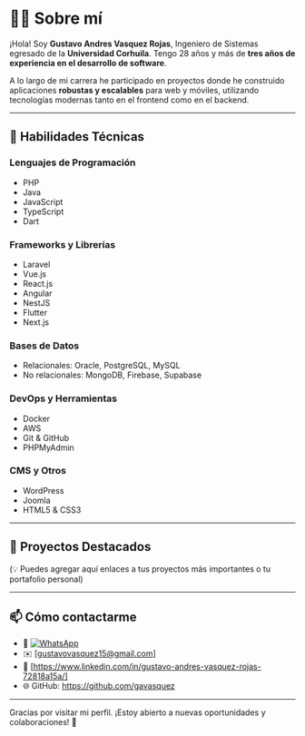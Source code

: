 # 👨‍💻 Sobre mí

¡Hola! Soy **Gustavo Andres Vasquez Rojas**, Ingeniero de Sistemas egresado de la **Universidad Corhuila**. Tengo 28 años y más de **tres años de experiencia en el desarrollo de software**.

A lo largo de mi carrera he participado en proyectos donde he construido aplicaciones **robustas y escalables** para web y móviles, utilizando tecnologías modernas tanto en el frontend como en el backend.

---

## 🧠 Habilidades Técnicas

### Lenguajes de Programación
- PHP
- Java
- JavaScript
- TypeScript
- Dart

### Frameworks y Librerías
- Laravel
- Vue.js
- React.js
- Angular
- NestJS
- Flutter
- Next.js

### Bases de Datos
- Relacionales: Oracle, PostgreSQL, MySQL
- No relacionales: MongoDB, Firebase, Supabase

### DevOps y Herramientas
- Docker
- AWS
- Git & GitHub
- PHPMyAdmin

### CMS y Otros
- WordPress
- Joomla
- HTML5 & CSS3

---

## 🚀 Proyectos Destacados

(💡 Puedes agregar aquí enlaces a tus proyectos más importantes o tu portafolio personal)

---

## 📫 Cómo contactarme

- 📱 [![WhatsApp](https://img.shields.io/badge/WhatsApp-25D366?style=flat&logo=whatsapp&logoColor=white)](https://wa.me/573004406300)
- ✉️ [gustavovasquez15@gmail.com]
- 💼 [https://www.linkedin.com/in/gustavo-andres-vasquez-rojas-72818a15a/]
- 🌐 GitHub: https://github.com/gavasquez

---

Gracias por visitar mi perfil. ¡Estoy abierto a nuevas oportunidades y colaboraciones! 🚀
